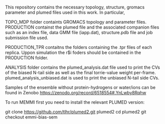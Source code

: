 This repository contains the necessary topology, structure, gromacs parameter and plumed files used in this work. In particular,

TOPO_MDP folder containts GROMACS topology and parameter files.
PRODUCTION containst the plumed file and the associated companion files such as an index file, data GMM file (iapp.dat),  structure.pdb file and job submission file used.

PRODUCTION_TPR contaitns the folders containing the .tpr files of each replica. Uppon simulation the r$i foders should be contained in the PRODUCTION folder. 

ANALYSIS folder contains the plumed_analysis.dat file used to print the CVs of the biased N-tail side as well as the final torrie-value weight per-frame.
plumed_analysis_unbiased.dat is used to print the unbiased N-tail side CVs. 

Samples  of the ensemble without protein-hydrogens or water/ions can be found in Zenobo https://zenodo.org/record/6518554#.YnLwby8Rqhw

To run MEMMI first you need to install the relevant PLUMED version: 

git clone https://github.com/tlhr/plumed2.git plumed2
cd plumed2
git checkout emmi-bias-sem


